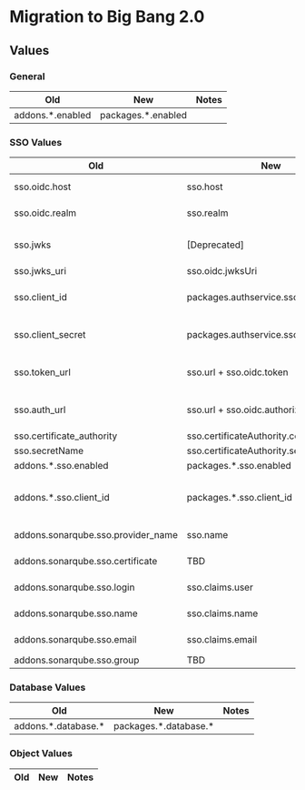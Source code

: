 # Migration to Big Bang 2.0

## Values

### General

| Old | New | Notes |
|--|--|--|
| addons.\*.enabled | packages.\*.enabled | |

### SSO Values

| Old | New | Notes |
|--|--|--|
| sso.oidc.host | sso.host | Applies to both oidc and saml |
| sso.oidc.realm | sso.realm | Applies to both oidc and saml |
| sso.jwks | [Deprecated] | Use sso.oidc.jwksUri instead |
| sso.jwks_uri | sso.oidc.jwksUri ||
| sso.client_id | packages.authservice.sso.client_id | Only authservice uses this |
| sso.client_secret | packages.authservice.sso.client_secret | only authservice uses this |
| sso.token_url | sso.url + sso.oidc.token | endpoint is now relative to base url |
| sso.auth_url | sso.url + sso.oidc.authorization | endpoint is now relative to base url |
| sso.certificate_authority | sso.certificateAuthority.cert ||
| sso.secretName | sso.certificateAuthority.secretName ||
| addons.\*.sso.enabled | packages.\*.sso.enabled | |
| addons.\*.sso.client_id | packages.\*.sso.client_id | Only used if defaults places the value in the correct location |
| addons.sonarqube.sso.provider_name | sso.name | IdP values are global |
| addons.sonarqube.sso.certificate | TBD | Jwks certificate from IdP |
| addons.sonarqube.sso.login | sso.claims.user | IdP fields are global |
| addons.sonarqube.sso.name | sso.claims.name | IdP fields are global |
| addons.sonarqube.sso.email | sso.claims.email | IdP fields are global |
| addons.sonarqube.sso.group | TBD ||

### Database Values

| Old | New | Notes |
|--|--|--|
| addons.\*.database.\* | packages.\*.database.\* | |

### Object Values

| Old | New | Notes |
|--|--|--|

